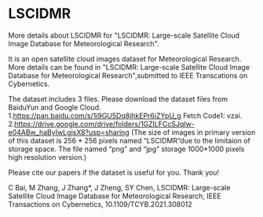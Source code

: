 # LSCIDMR
More details about LSCIDMR for "LSCIDMR: Large-scale Satellite Cloud Image Database for Meteorological Research".

It is an open satellite cloud images dataset for Meteorological Research. More details can be found in "LSCIDMR: Large-scale Satellite Cloud Image Database for Meteorological Research",submitted to IEEE Transcations on Cybernetics.

The dataset includes 3 files. Please download the dataset files from BaiduYun and Google Cloud.
1.https://pan.baidu.com/s/1i9GU5Dq8jhkEPr6iZYpU_g          Fetch Code1: vzai. 
2.https://drive.google.com/drive/folders/1GZlLFCcSJqIw-e04ABw_haByIwLgjsX8?usp=sharing  (The size of images in primary version of this dataset is 256 * 256 pixels named
“LSCIDMR”due to the limitaion of storage space. The file named “png” and “jpg” storage 1000*1000 pixels high resolution version.)

Please cite our papers if the dataset is useful for you. Thank you!

C Bai, M Zhang, J Zhang*, J Zheng, SY Chen, LSCIDMR: Large-scale Satellite Cloud Image Database for Meteorological Research, IEEE Transactions on Cybernetics, 10.1109/TCYB.2021.308012
